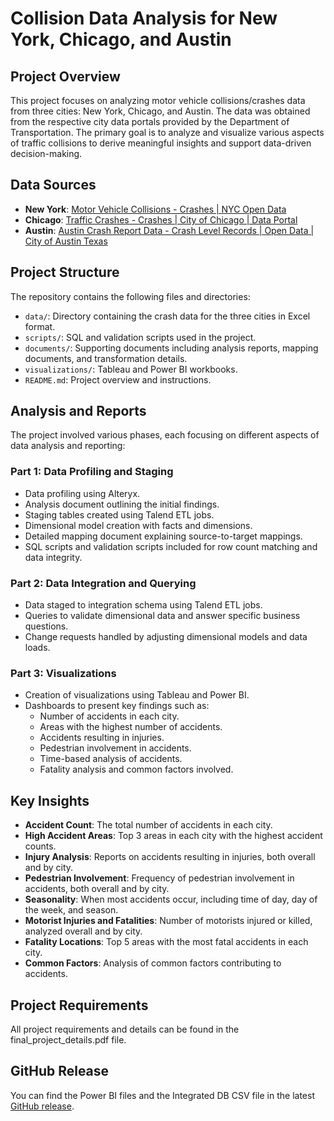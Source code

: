 
# Collision Data Analysis for New York, Chicago, and Austin

## Project Overview
This project focuses on analyzing motor vehicle collisions/crashes data from three cities: New York, Chicago, and Austin. The data was obtained from the respective city data portals provided by the Department of Transportation. The primary goal is to analyze and visualize various aspects of traffic collisions to derive meaningful insights and support data-driven decision-making.

## Data Sources
- **New York**: [Motor Vehicle Collisions - Crashes | NYC Open Data](https://data.cityofnewyork.us/Public-Safety/Motor-Vehicle-Collisions-Crashes/h9gi-nx95/about_data)
- **Chicago**: [Traffic Crashes - Crashes | City of Chicago | Data Portal](https://data.cityofchicago.org/Transportation/Traffic-Crashes-Crashes/85ca-t3if/about_data)
- **Austin**: [Austin Crash Report Data - Crash Level Records | Open Data | City of Austin Texas](https://data.austintexas.gov/Transportation-and-Mobility/Austin-Crash-Report-Data-Crash-Level-Records/y2wy-tgr5/about_data)

## Project Structure
The repository contains the following files and directories:
- `data/`: Directory containing the crash data for the three cities in Excel format.
- `scripts/`: SQL and validation scripts used in the project.
- `documents/`: Supporting documents including analysis reports, mapping documents, and transformation details.
- `visualizations/`: Tableau and Power BI workbooks.
- `README.md`: Project overview and instructions.

## Analysis and Reports
The project involved various phases, each focusing on different aspects of data analysis and reporting:

### Part 1: Data Profiling and Staging
- Data profiling using Alteryx.
- Analysis document outlining the initial findings.
- Staging tables created using Talend ETL jobs.
- Dimensional model creation with facts and dimensions.
- Detailed mapping document explaining source-to-target mappings.
- SQL scripts and validation scripts included for row count matching and data integrity.

### Part 2: Data Integration and Querying
- Data staged to integration schema using Talend ETL jobs.
- Queries to validate dimensional data and answer specific business questions.
- Change requests handled by adjusting dimensional models and data loads.

### Part 3: Visualizations
- Creation of visualizations using Tableau and Power BI.
- Dashboards to present key findings such as:
  - Number of accidents in each city.
  - Areas with the highest number of accidents.
  - Accidents resulting in injuries.
  - Pedestrian involvement in accidents.
  - Time-based analysis of accidents.
  - Fatality analysis and common factors involved.

## Key Insights
- **Accident Count**: The total number of accidents in each city.
- **High Accident Areas**: Top 3 areas in each city with the highest accident counts.
- **Injury Analysis**: Reports on accidents resulting in injuries, both overall and by city.
- **Pedestrian Involvement**: Frequency of pedestrian involvement in accidents, both overall and by city.
- **Seasonality**: When most accidents occur, including time of day, day of the week, and season.
- **Motorist Injuries and Fatalities**: Number of motorists injured or killed, analyzed overall and by city.
- **Fatality Locations**: Top 5 areas with the most fatal accidents in each city.
- **Common Factors**: Analysis of common factors contributing to accidents.

## Project Requirements
All project requirements and details can be found in the final_project_details.pdf file.

## GitHub Release
You can find the Power BI files and the Integrated DB CSV file in the latest [GitHub release](https://github.com/vaishnavipatel-15/Collision-Data-Analysis/releases/tag/v1.0.1).
